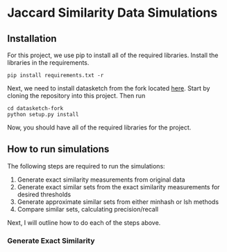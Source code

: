 # Jaccard Similarity Data Simulations

## Installation

For this project, we use pip to install all of the required libraries.
Install the libraries in the requirements.

```
pip install requirements.txt -r
```

Next, we need to install datasketch from the fork located [here](https://github.com/demitrin/datasketch-fork).
Start by cloning the repository into this project. Then run
```
cd datasketch-fork
python setup.py install
```

Now, you should have all of the required libraries for the project.

## How to run simulations
The following steps are required to run the simulations:

1. Generate exact similarity measurements from original data
2. Generate exact similar sets from the exact similarity measurements for desired thresholds
3. Generate approximate similar sets from either minhash or lsh methods
4. Compare similar sets, calculating precision/recall

Next, I will outline how to do each of the steps above.

### Generate Exact Similarity
